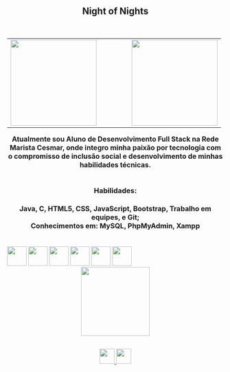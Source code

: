 <h2 align="center">Night of Nights</h2>

<br>

<!-- Estatísticas + Linguagens com espaçamento -->
<table align="center" border="0" cellspacing="0" cellpadding="0" style="border: none;">
  <tr>
    <td style="border: none;">
      <img src="https://github-readme-stats.vercel.app/api?username=Salkaiju&hide_title=false&hide_rank=false&show_icons=true&include_all_commits=true&count_private=true&disable_animations=false&theme=tokyonight&locale=pt-br&hide_border=true&order=1" height="200" />
    </td>
    <td width="50px"><!-- Espaço entre os gráficos --></td>
    <td style="border: none;">
      <img src="https://github-readme-stats.vercel.app/api/top-langs?username=Salkaiju&locale=pt-br&hide_title=false&layout=compact&card_width=320&langs_count=6&theme=tokyonight&hide_border=true" height="200" />
    </td>
  </tr>
</table>

<!-- Bio -->
<h4 align="center" style="max-width: 800px; margin: auto; font-size: 16px;">
Atualmente sou Aluno de Desenvolvimento Full Stack na Rede Marista Cesmar, onde integro minha paixão por tecnologia com o compromisso de inclusão social e desenvolvimento de minhas habilidades técnicas.
</h4>

<br>

<!-- Habilidades -->
<h3 align="center">Habilidades:</h3>

<h4 align="center" style="font-size: 16px;">
Java, C, HTML5, CSS, JavaScript, Bootstrap, Trabalho em equipes, e Git;<br>
Conhecimentos em: MySQL, PhpMyAdmin, Xampp
</h4>

<br>

<!-- Imagem e tecnologias -->

  
  <div style="center: 10px;">
    <img src="https://cdn.jsdelivr.net/gh/devicons/devicon/icons/javascript/javascript-original.svg" height="45" />
    <img src="https://cdn.jsdelivr.net/gh/devicons/devicon/icons/c/c-original.svg" height="45" />
    <img src="https://cdn.jsdelivr.net/gh/devicons/devicon/icons/css3/css3-original.svg" height="45" />
    <img src="https://cdn.jsdelivr.net/gh/devicons/devicon/icons/html5/html5-original.svg" height="45" />
    <img src="https://cdn.jsdelivr.net/gh/devicons/devicon/icons/java/java-original.svg" height="45" />
    <img src="https://cdn.jsdelivr.net/gh/devicons/devicon/icons/mysql/mysql-original.svg" height="45" />
  </div>
  
  <div align="center">
  <img src="https://media.tenor.com/r6TGLs81M4UAAAAi/touhou-sakuya.gif" height="160" style="margin-bottom: 10px;" />
    
  <div style="margin-top: 20px;">
    <a href="https://www.instagram.com/gsaltkar/" target="_blank">
      <img src="https://img.shields.io/static/v1?message=Instagram&logo=instagram&label=&color=E4405F&logoColor=white&labelColor=&style=for-the-badge" height="35" />
    </a>
    <a href="https://www.linkedin.com/in/gabriel-karkotli-568a59253/" target="_blank">
      <img src="https://img.shields.io/static/v1?message=LinkedIn&logo=linkedin&label=&color=0077B5&logoColor=white&labelColor=&style=for-the-badge" height="35" />
    </a>
  </div>
</div>
